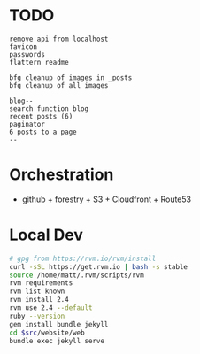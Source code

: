 # TODO
```
remove api from localhost
favicon
passwords
flattern readme

bfg cleanup of images in _posts
bfg cleanup of all images

blog--
search function blog
recent posts (6)
paginator
6 posts to a page
--
```

# Orchestration

* github + forestry + S3 + Cloudfront + Route53

# Local Dev

```bash
# gpg from https://rvm.io/rvm/install
curl -sSL https://get.rvm.io | bash -s stable
source /home/matt/.rvm/scripts/rvm
rvm requirements
rvm list known
rvm install 2.4
rvm use 2.4 --default 
ruby --version
gem install bundle jekyll
cd $src/website/web
bundle exec jekyll serve
```